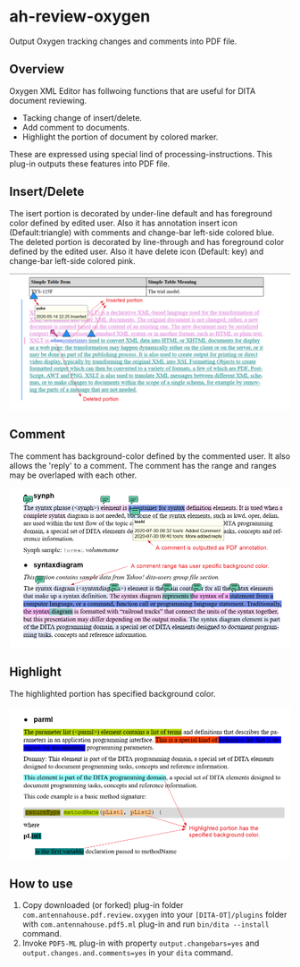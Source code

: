 # ah-review-oxygen
Output Oxygen tracking changes and comments into PDF file.

## Overview
Oxygen XML Editor has follwoing functions that are useful for DITA document reviewing.

* Tacking change of insert/delete.
* Add comment to documents.
* Highlight the portion of document by colored marker.

These are expressed using special lind of processing-instructions. This plug-in outputs these features into PDF file.

## Insert/Delete

The isert portion is decorated by under-line default and has foreground color defined by edited user. Also it has annotation insert icon (Default:triangle) with comments and change-bar left-side colored blue. The deleted portion is decorated by line-through and has foreground color defined by the edited user. Also it have delete icon (Default: key) and change-bar left-side colored pink.

![Insert/Delete output](img/insert-delete-exp.png)

## Comment

The comment has background-color defined by the commented user. It also allows the 'reply' to a comment. The comment has the range and ranges may be overlaped with each other.

![Commnet output](img/comment-exp.png)

## Highlight

The highlighted portion has specified background color.

![Highlight output](img/highlight-exp.png)

## How to use

1. Copy downloaded (or forked) plug-in folder `com.antennahouse.pdf.review.oxygen` into your `[DITA-OT]/plugins` folder with `com.antennahouse.pdf5.ml` plug-in and run `bin/dita --install` command.
2. Invoke `PDF5-ML` plug-in with property `output.changebars=yes` and `output.changes.and.comments=yes` in your `dita` command.